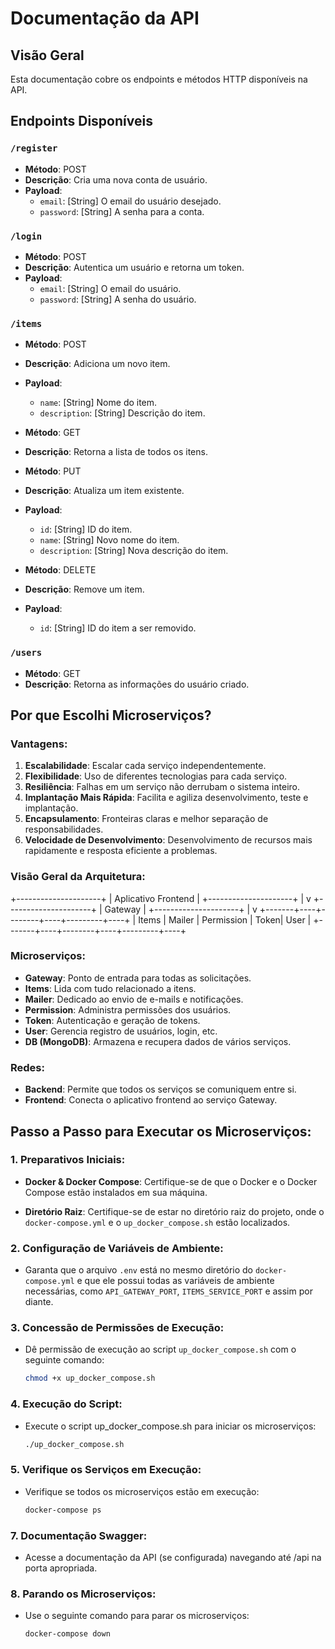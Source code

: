 # Documentação da API

## Visão Geral

Esta documentação cobre os endpoints e métodos HTTP disponíveis na API.

## Endpoints Disponíveis

### `/register`

- **Método**: POST
- **Descrição**: Cria uma nova conta de usuário.
- **Payload**: 
  - `email`: [String] O email do usuário desejado.
  - `password`: [String] A senha para a conta.

### `/login`

- **Método**: POST
- **Descrição**: Autentica um usuário e retorna um token.
- **Payload**: 
  - `email`: [String] O email do usuário.
  - `password`: [String] A senha do usuário.

### `/items`

- **Método**: POST
- **Descrição**: Adiciona um novo item.
- **Payload**: 
  - `name`: [String] Nome do item.
  - `description`: [String] Descrição do item.

- **Método**: GET
- **Descrição**: Retorna a lista de todos os itens.

- **Método**: PUT
- **Descrição**: Atualiza um item existente.
- **Payload**: 
  - `id`: [String] ID do item.
  - `name`: [String] Novo nome do item.
  - `description`: [String] Nova descrição do item.

- **Método**: DELETE
- **Descrição**: Remove um item.
- **Payload**: 
  - `id`: [String] ID do item a ser removido.

### `/users`

- **Método**: GET
- **Descrição**: Retorna as informações do usuário criado.

## Por que Escolhi Microserviços?

### Vantagens:

1. **Escalabilidade**: Escalar cada serviço independentemente.
2. **Flexibilidade**: Uso de diferentes tecnologias para cada serviço.
3. **Resiliência**: Falhas em um serviço não derrubam o sistema inteiro.
4. **Implantação Mais Rápida**: Facilita e agiliza desenvolvimento, teste e implantação.
5. **Encapsulamento**: Fronteiras claras e melhor separação de responsabilidades.
6. **Velocidade de Desenvolvimento**: Desenvolvimento de recursos mais rapidamente e resposta eficiente a problemas.

### Visão Geral da Arquitetura:

+---------------------+
| Aplicativo Frontend |
+---------------------+
           |
           v
+---------------------+
|      Gateway        |
+---------------------+
           |
           v
+-------+----+--------+----+---------+----+
| Items | Mailer | Permission | Token| User |
+-------+----+--------+----+---------+----+


### Microserviços:

- **Gateway**: Ponto de entrada para todas as solicitações.
- **Items**: Lida com tudo relacionado a itens.
- **Mailer**: Dedicado ao envio de e-mails e notificações.
- **Permission**: Administra permissões dos usuários.
- **Token**: Autenticação e geração de tokens.
- **User**: Gerencia registro de usuários, login, etc.
- **DB (MongoDB)**: Armazena e recupera dados de vários serviços.

### Redes:

- **Backend**: Permite que todos os serviços se comuniquem entre si.
- **Frontend**: Conecta o aplicativo frontend ao serviço Gateway.



## Passo a Passo para Executar os Microserviços:

### 1. Preparativos Iniciais:

- **Docker & Docker Compose**: Certifique-se de que o Docker e o Docker Compose estão instalados em sua máquina.
  
- **Diretório Raiz**: Certifique-se de estar no diretório raiz do projeto, onde o `docker-compose.yml` e o `up_docker_compose.sh` estão localizados.

### 2. Configuração de Variáveis de Ambiente:

- Garanta que o arquivo `.env` está no mesmo diretório do `docker-compose.yml` e que ele possui todas as variáveis de ambiente necessárias, como `API_GATEWAY_PORT`, `ITEMS_SERVICE_PORT` e assim por diante.

### 3. Concessão de Permissões de Execução:

- Dê permissão de execução ao script `up_docker_compose.sh` com o seguinte comando:

  ```bash
  chmod +x up_docker_compose.sh
   ```
### 4. Execução do Script:

- Execute o script up_docker_compose.sh para iniciar os microserviços:

   ```bash
   ./up_docker_compose.sh
   ```

### 5. Verifique os Serviços em Execução:

- Verifique se todos os microserviços estão em execução:

   ```bash
   docker-compose ps
   ```

### 7. Documentação Swagger:
- Acesse a documentação da API (se configurada) navegando até /api na porta apropriada.

### 8. Parando os Microserviços:
- Use o seguinte comando para parar os microserviços:
   ```bash
   docker-compose down
   ```
